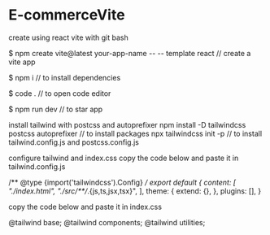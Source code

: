 # E-commerceVite

create using react vite with git bash

$ npm create vite@latest your-app-name -- -- template react  // create a vite app


$ npm i                                                      // to install dependencies


$ code .                                                     // to open code editor


$ npm run dev                                                // to star app



install tailwind with postcss and autoprefixer 
npm install -D tailwindcss postcss autoprefixer              // to install packages
npx tailwindcss init -p                                      // to install tailwind.config.js and postcss.config.js


configure tailwind and index.css
copy the code below and paste it in tailwind.config.js

/** @type {import('tailwindcss').Config} */
export default {
  content: [
    "./index.html",
    "./src/**/*.{js,ts,jsx,tsx}",
  ],
  theme: {
    extend: {},
  },
  plugins: [],
}

copy the code below and paste it in index.css

@tailwind base;
@tailwind components;
@tailwind utilities;

